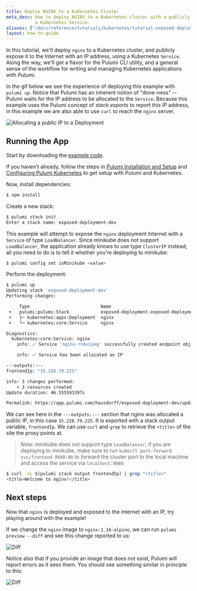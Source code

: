 ```yaml
---
title: Deploy NGINX to a Kubernetes Cluster
meta_desc: How to deploy NGINX to a Kubernetes cluster with a publicly exposed IP using
           a Kubernetes Service.
aliases: ["/docs/reference/tutorials/kubernetes/tutorial-exposed-deployment/"]
layout: how-to-guide
---
```


In this tutorial, we'll deploy `nginx` to a Kubernetes cluster, and publicly expose it to the
Internet with an IP address, using a Kubernetes `Service`. Along the way, we'll get a flavor for the
Pulumi CLI utility, and a general sense of the workflow for writing and managing Kubernetes
applications with Pulumi.

In the gif below we see the experience of deploying this example with `pulumi up`. Notice that
Pulumi has an inherent notion of "done-ness" -- Pulumi waits for the IP address to be allocated to
the `Service`. Because this example uses the Pulumi concept of _stack exports_ to report this IP
address, in this example we are also able to use `curl` to reach the `nginx` server.

![Allocating a public IP to a Deployment](/images/docs/quickstart/kubernetes/exposed-deploy.gif "Allocating a public IP to a Deployment")

## Running the App

Start by downloading the [example code](https://github.com/pulumi/examples/blob/master/kubernetes-ts-exposed-deployment/README.md).

If you haven't already, follow the steps in [Pulumi Installation and
Setup](/docs/install/) and [Configuring Pulumi
Kubernetes](/registry/packages/kubernetes/installation-configuration) to get setup with
Pulumi and Kubernetes.

Now, install dependencies:

```sh
$ npm install
```

Create a new stack:

```sh
$ pulumi stack init
Enter a stack name: exposed-deployment-dev
```

This example will attempt to expose the `nginx` deployment Internet with a `Service` of type
`LoadBalancer`. Since minikube does not support `LoadBalancer`, the application already knows to use
type `ClusterIP` instead; all you need to do is to tell it whether you're deploying to minikube:

```sh
$ pulumi config set isMinikube <value>
```

Perform the deployment:

```sh
$ pulumi up
Updating stack 'exposed-deployment-dev'
Performing changes:

     Type                           Name                                       Status      Info
 +   pulumi:pulumi:Stack            exposed-deployment-exposed-deployment-dev  created     1 warning
 +   ├─ kubernetes:apps:Deployment  nginx                                      created
 +   └─ kubernetes:core:Service     nginx                                      created     2 info messages

Diagnostics:
  kubernetes:core:Service: nginx
    info: ✅ Service 'nginx-rn6uipeg' successfully created endpoint objects

    info: ✅ Service has been allocated an IP

---outputs:---
frontendIp: "35.226.79.225"

info: 3 changes performed:
    + 3 resources created
Update duration: 46.555593397s

Permalink: https://app.pulumi.com/hausdorff/exposed-deployment-dev/updates/1
```

We can see here in the `---outputs:---` section that nginx was allocated a public IP, in this
case `35.226.79.225`. It is exported with a stack output variable, `frontendIp`. We can use `curl`
and `grep` to retrieve the `<title>` of the site the proxy points at.

> _Note_: minikube does not support type `LoadBalancer`; if you are deploying to minikube, make sure
> to run `kubectl port-forward svc/frontend 8080:80` to forward the cluster port to the local
> machine and access the service via `localhost:8080`.

```sh
$ curl -sL $(pulumi stack output frontendIp) | grep "<title>"
<title>Welcome to nginx!</title>
```

## Next steps

Now that `nginx` is deployed and exposed to the internet with an IP, try playing around with the
example!

If we change the `nginx` image to `nginx:1.16-alpine`, we can run `pulumi preview --diff` and see
this change reported to us:

![Diff](/images/docs/quickstart/kubernetes/diff.gif "Reporting a diff after we change the app")

Notice also that if you provide an image that does not exist, Pulumi will report errors as it sees
them. You should see something similar in principle to this:

![Diff](/images/docs/quickstart/kubernetes/error.gif "Error reporting")
